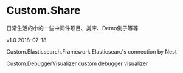 # Custom.Share
日常生活的小的一些中间件项目、类库、Demo例子等等

v1.0  2018-07-18 

Custom.Elasticsearch.Framework  Elasticsearc's connection by Nest

Custom.DebuggerVisualizer  custom debugger visualizer
